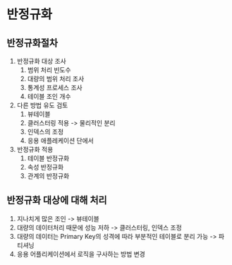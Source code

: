 # 반정규화

## 반정규화절차
1. 반정규화 대상 조사
   1. 범위 처리 빈도수
   2. 대량의 범위 처리 조사
   3. 통계성 프로세스 조사
   4. 테이블 조인 개수
2. 다른 방법 유도 검토 
   1. 뷰테이블
   2. 클러스터링 적용 -> 물리적인 분리
   3. 인덱스의 조정
   4. 응용 애플레케이션 단에서 
3. 반정규화 적용
   1. 테이블 반정규화
   2. 속성 반정규화
   3. 관계의 반정규화

## 반정규화 대상에 대해 처리
1. 지나치게 많은 조인 -> 뷰테이블
2. 대량의 데이터처리 때문에 성능 저하 -> 클러스터링, 인덱스 조정
3. 대량의 데이터는 Primary Key의 성격에 따라 부분적인 테이블로 분리 가능 -> 파티셔닝
4. 응용 어플리케이션에서 로직을 구사하는 방법 변경 